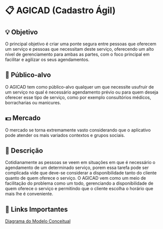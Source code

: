 # 📋 AGICAD (Cadastro Ágil)

## 💡 Objetivo
O principal objetivo é criar uma ponte segura entre pessoas que oferecem um serviço e pessoas que necessitam deste serviço, oferecendo um alto nível de gerenciamento para ambas as partes, com o foco principal em facilitar e agilizar os seus agendamentos.

## 🎯 Público-alvo
O AGICAD tem como público-alvo qualquer um que necessite usufruir de um serviço no qual é necessário agendamento prévio ou para quem deseja oferecer esse tipo de serviço, como por exemplo consultórios médicos, borracharias ou manicures. 

## 💵 Mercado
O mercado se torna extremamente vasto considerando que o aplicativo pode atender os mais variados contextos e grupos sociais.

## 📝 Descrição
Cotidianamente as pessoas se veem em situações em que é necessário o agendamento de um determinado serviço, porem essa tarefa pode ser complicada vide que deve-se considerar a disponibilidade tanto do cliente quanto de quem oferece o serviço. O AGICAD vem como um meio de facilitação do problema como um todo, gerenciando a disponibilidade de quem oferece o serviço e permitindo que o cliente escolha o horário que mais lhe é conveniente.

## 🔗 Links Importantes
[Diagrama do Modelo Conceitual](https://github.com/Paulo092/CadastroAgil-AGICAD/tree/main/ModeloConceitual)